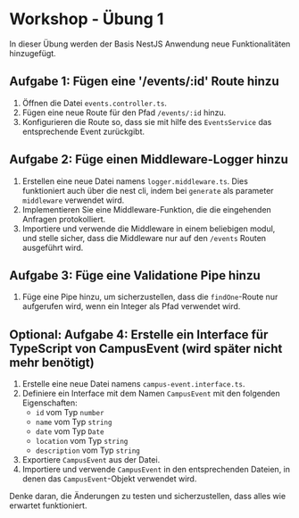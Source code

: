 # Workshop - Übung 1

In dieser Übung werden der Basis NestJS Anwendung neue Funktionalitäten hinzugefügt. 

## Aufgabe 1: Fügen eine '/events/:id' Route hinzu

1. Öffnen die Datei `events.controller.ts`.
2. Fügen eine neue Route für den Pfad `/events/:id` hinzu.
3. Konfigurieren die Route so, dass sie mit hilfe des `EventsService` das entsprechende Event zurückgibt.


## Aufgabe 2: Füge einen Middleware-Logger hinzu

1. Erstellen eine neue Datei namens `logger.middleware.ts`. Dies funktioniert auch über die nest cli, indem bei `generate` als parameter `middleware` verwendet wird.
2. Implementieren Sie eine Middleware-Funktion, die die eingehenden Anfragen protokolliert.
3. Importiere und verwende die Middleware in einem beliebigen modul, und stelle sicher, dass die Middleware nur auf den `/events` Routen ausgeführt wird.

## Aufgabe 3: Füge eine Validatione Pipe hinzu

1. Füge eine Pipe hinzu, um sicherzustellen, dass die `findOne`-Route nur aufgerufen wird, wenn ein Integer als Pfad verwendet wird.

## Optional: Aufgabe 4: Erstelle ein Interface für TypeScript von CampusEvent (wird später nicht mehr benötigt)

1. Erstelle eine neue Datei namens `campus-event.interface.ts`.
2. Definiere ein Interface mit dem Namen `CampusEvent` mit den folgenden Eigenschaften:
    - `id` vom Typ `number`
    - `name` vom Typ `string`
    - `date` vom Typ `Date`
    - `location` vom Typ `string`
    - `description` vom Typ `string`
3. Exportiere `CampusEvent` aus der Datei.
4. Importiere und verwende  `CampusEvent` in den entsprechenden Dateien, in denen das `CampusEvent`-Objekt verwendet wird.

Denke daran, die Änderungen zu testen und sicherzustellen, dass alles wie erwartet funktioniert.


